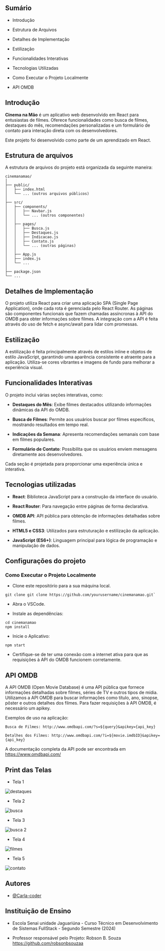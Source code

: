 ## Sumário

- Introdução

- Estrutura de Arquivos

- Detalhes de Implementação

- Estilização

- Funcionalidades Interativas

- Tecnologias Utilizadas

- Como Executar o Projeto Localmente

- API OMDB

## Introdução

**Cinema na Mão** é um aplicativo web desenvolvido em React para entusiastas de filmes. Oferece funcionalidades como busca de filmes, destaques do mês, recomendações personalizadas e um formulário de contato para interação direta com os desenvolvedores.

Este projeto foi desenvolvido como parte de um aprendizado em React.
## Estrutura de arquivos

A estrutura de arquivos do projeto está organizada da seguinte maneira:

```
cinemanamao/
│
├── public/
│   ├── index.html
│   └── ... (outros arquivos públicos)
│
├── src/
│   ├── components/
│   │   ├── Navbar.js
│   │   └── ... (outros componentes)
│   │
│   ├── pages/
│   │   ├── Busca.js
│   │   ├── Destaques.js
│   │   ├── Indicacao.js
│   │   ├── Contato.js
│   │   └── ... (outras páginas)
│   │
│   ├── App.js
│   ├── index.js
│   └── ...
│
├── package.json
└── ...

```
## Detalhes de Implementação

O projeto utiliza React para criar uma aplicação SPA (Single Page Application), onde cada rota é gerenciada pelo React Router. As páginas são componentes funcionais que fazem chamadas assíncronas à API do OMDB para obter informações sobre filmes. A integração com a API é feita através do uso de fetch e async/await para lidar com promessas.

## Estilização

A estilização é feita principalmente através de estilos inline e objetos de estilo JavaScript, garantindo uma aparência consistente e atraente para a aplicação. Utiliza-se cores vibrantes e imagens de fundo para melhorar a experiência visual.
## Funcionalidades Interativas

 O projeto inclui várias seções interativas, como:

- **Destaques do Mês**: Exibe filmes destacados utilizando informações dinâmicas da API do OMDB.

- **Busca de Filmes**: Permite aos usuários buscar por filmes específicos, mostrando resultados em tempo real.

- **Indicações da Semana**: Apresenta recomendações semanais com base em filmes populares.

- **Formulário de Contato**: Possibilita que os usuários enviem mensagens diretamente aos desenvolvedores.

Cada seção é projetada para proporcionar uma experiência única e interativa.

## Tecnologias utilizadas

- **React**: Biblioteca JavaScript para a construção da interface do usuário.

- **React Router**: Para navegação entre páginas de forma declarativa.

- **OMDB API**: API pública para obtenção de informações detalhadas sobre filmes.

- **HTML5 e CSS3**: Utilizados para estruturação e estilização da aplicação.

- **JavaScript (ES6+)**: Linguagem principal para lógica de programação e manipulação de dados.
  
## Configurações do projeto

### Como Executar o Projeto Localmente

- Clone este repositório para a sua máquina local.

```
git clone git clone https://github.com/yourusername/cinemanamao.git`
```

-  Abra o VSCode.

-  Instale as dependências:

```
cd cinemanamao
npm install
```

- Inicie o Aplicativo:

```
npm start
```

- Certifique-se de ter uma conexão com a internet ativa para que as requisições à API do OMDB funcionem corretamente.

## API OMDB

A API OMDB (Open Movie Database) é uma API pública que fornece informações detalhadas sobre filmes, séries de TV e outros tipos de mídia. Utilizamos a API OMDB para buscar informações como título, ano, sinopse, pôster e outros detalhes dos filmes. Para fazer requisições à API OMDB, é necessário um apikey.

Exemplos de uso na aplicação:

```
Busca de Filmes: http://www.omdbapi.com/?s=${query}&apikey={api_key}
```
```
Detalhes dos Filmes: http://www.omdbapi.com/?i=${movie.imdbID}&apikey={api_key}
```

A documentação completa da API pode ser encontrada em https://www.omdbapi.com/

## Print das Telas

- Tela 1

![destaques](https://github.com/Carla-coder/Prova02INDMO/assets/128012862/d5994be7-39a0-44d9-87db-b6a310012342)

- Tela 2

![busca](https://github.com/Carla-coder/Prova02INDMO/assets/128012862/8b117995-0539-4127-bab7-d19c1898d3f9)

- Tela 3

![busca 2](https://github.com/Carla-coder/Prova02INDMO/assets/128012862/87b83c73-4ad9-4836-b150-bca31293d735)

- Tela 4

![filmes](https://github.com/Carla-coder/Prova02INDMO/assets/128012862/c57f04f4-ec55-447b-9a4f-aa8abdf6e0cd)

- Tela 5

![contato](https://github.com/Carla-coder/Prova02INDMO/assets/128012862/52a74113-1c6c-401f-9f36-adc1592648f5)

## Autores

- [@Carla-coder](https://www.github.com/Carla-coder)

## Instituição de Ensino

- Escola Senai unidade Jaguariúna - Curso Técnico em Desenvolvimento de Sistemas FullStack - Segundo Semestre (2024)

- Professor responsável pelo Projeto: Robson B. Souza https://github.com/robsonbsouzaa

